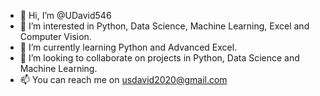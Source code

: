 - 👋 Hi, I’m @UDavid546
- 👀 I’m interested in Python, Data Science, Machine Learning, Excel and Computer Vision.
- 🌱 I’m currently learning Python and Advanced Excel.
- 💞️ I’m looking to collaborate on projects in Python, Data Science and Machine Learning.
- 📫 You can reach me on usdavid2020@gmail.com

<!---
UDavid546/UDavid546 is a ✨ special ✨ repository because its `README.md` (this file) appears on your GitHub profile.
You can click the Preview link to take a look at your changes.
--->
